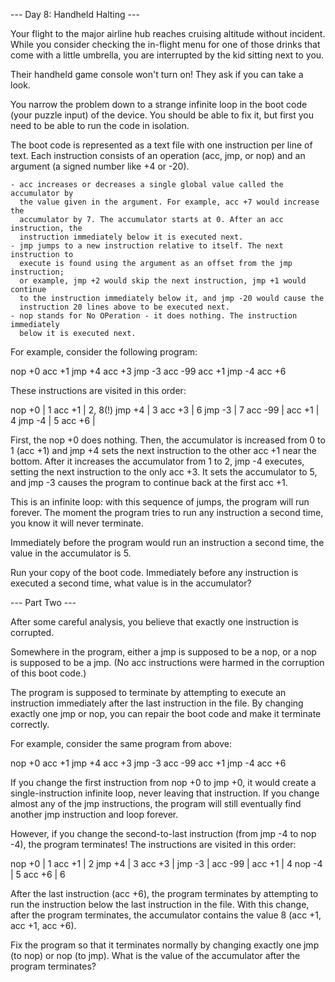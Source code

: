 --- Day 8: Handheld Halting ---

Your flight to the major airline hub reaches cruising altitude without incident.
While you consider checking the in-flight menu for one of those drinks that come
with a little umbrella, you are interrupted by the kid sitting next to you.

Their handheld game console won't turn on! They ask if you can take a look.

You narrow the problem down to a strange infinite loop in the boot code (your
puzzle input) of the device. You should be able to fix it, but first you need to
be able to run the code in isolation.

The boot code is represented as a text file with one instruction per line of
text. Each instruction consists of an operation (acc, jmp, or nop) and an
argument (a signed number like +4 or -20).

    - acc increases or decreases a single global value called the accumulator by
      the value given in the argument. For example, acc +7 would increase the
      accumulator by 7. The accumulator starts at 0. After an acc instruction, the
      instruction immediately below it is executed next. 
    - jmp jumps to a new instruction relative to itself. The next instruction to
      execute is found using the argument as an offset from the jmp instruction;
      or example, jmp +2 would skip the next instruction, jmp +1 would continue
      to the instruction immediately below it, and jmp -20 would cause the
      instruction 20 lines above to be executed next. 
    - nop stands for No OPeration - it does nothing. The instruction immediately
      below it is executed next.

For example, consider the following program:

nop +0 acc +1 jmp +4 acc +3 jmp -3 acc -99 acc +1 jmp -4 acc +6

These instructions are visited in this order:

nop +0 | 1 acc +1 | 2, 8(!) jmp +4 | 3 acc +3 | 6 jmp -3 | 7 acc -99 | acc +1 |
4 jmp -4 | 5 acc +6 |

First, the nop +0 does nothing. Then, the accumulator is increased from 0 to 1
(acc +1) and jmp +4 sets the next instruction to the other acc +1 near the
bottom. After it increases the accumulator from 1 to 2, jmp -4 executes, setting
the next instruction to the only acc +3. It sets the accumulator to 5, and jmp
-3 causes the program to continue back at the first acc +1.

This is an infinite loop: with this sequence of jumps, the program will run
forever. The moment the program tries to run any instruction a second time, you
know it will never terminate.

Immediately before the program would run an instruction a second time, the value
in the accumulator is 5.

Run your copy of the boot code. Immediately before any instruction is executed a
second time, what value is in the accumulator?

--- Part Two ---

After some careful analysis, you believe that exactly one instruction is
corrupted.

Somewhere in the program, either a jmp is supposed to be a nop, or a nop is
supposed to be a jmp. (No acc instructions were harmed in the corruption of this
boot code.)

The program is supposed to terminate by attempting to execute an instruction
immediately after the last instruction in the file. By changing exactly one jmp
or nop, you can repair the boot code and make it terminate correctly.

For example, consider the same program from above:

nop +0 acc +1 jmp +4 acc +3 jmp -3 acc -99 acc +1 jmp -4 acc +6

If you change the first instruction from nop +0 to jmp +0, it would create a
single-instruction infinite loop, never leaving that instruction. If you change
almost any of the jmp instructions, the program will still eventually find
another jmp instruction and loop forever.

However, if you change the second-to-last instruction (from jmp -4 to nop -4),
the program terminates! The instructions are visited in this order:

nop +0 | 1 acc +1 | 2 jmp +4 | 3 acc +3 | jmp -3 | acc -99 | acc +1 | 4 nop -4 |
5 acc +6 | 6

After the last instruction (acc +6), the program terminates by attempting to run
the instruction below the last instruction in the file. With this change, after
the program terminates, the accumulator contains the value 8 (acc +1, acc +1,
acc +6).

Fix the program so that it terminates normally by changing exactly one jmp (to
nop) or nop (to jmp). What is the value of the accumulator after the program
terminates?
